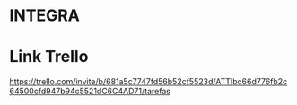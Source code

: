 # INTEGRA

# Link Trello

https://trello.com/invite/b/681a5c7747fd56b52cf5523d/ATTIbc66d776fb2c64500cfd947b94c5521dC6C4AD71/tarefas
